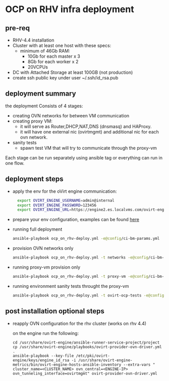# OCP on RHV infra deployment

## pre-req

- RHV-4.4 installation
- Cluster with at least one host with these specs:
  - minimum of 46Gb RAM:
    - 10Gb for each master x 3
    - 8Gb for each worker x 2
    - 20VCPUs
- DC with Attached Storage at least 100GB (not production)
- create ssh public key under user ~/.ssh/id_rsa.pub

## deployment summary

the deployment Consists of 4 stages:

- creating OVN networks for between VM communication
- creating proxy VM:
  - it will serve as Router,DHCP,NAT,DNS (dnsmasq) and HAProxy.
  - it will have one external nic (ovirtmgmt) and additional nic for each ovn network.
- sanity tests
  - spawn test VM that will try to communicate through the proxy-vm
  
Each stage can be run separately using ansible tag or everything can run in one flow.

## deployment steps

- apply the env for the oVirt engine communication:
  ```bash
    export OVIRT_ENGINE_USERNAME=admin@internal
    export OVIRT_ENGINE_PASSWORD=123456
    export OVIRT_ENGINE_URL=https://engine2.es.localvms.com/ovirt-engine/api
  ```

- prepare your env configuration, examples can be found [here](https://github.com/oVirt/ocp-on-ovirt/tree/master/ocp-on-rhv-ci/deploy-env/config)
  
- running full deployment
  
  ```bash
  ansible-playbook ocp_on_rhv-deploy.yml -e@config/ci-bm-params.yml
  ```

- provision OVN networks only
  
  ```bash
  ansible-playbook ocp_on_rhv-deploy.yml -t networks -e@config/ci-bm-params.yml
  ```

- running proxy-vm provision only
  
  ```bash
  ansible-playbook ocp_on_rhv-deploy.yml -t proxy-vm -e@config/ci-bm-params.yml
  ```

- running environment sanity tests throught the proxy-vm
  
  ```bash
  ansible-playbook ocp_on_rhv-deploy.yml -t ovirt-ocp-tests -e@config/ci-bm-params.yml
  ```

## post installation optional steps

- reapply OVN configuration for the rhv cluster (works on rhv 4.4)
  
  on the engine run the following:

  ```shell
  cd /usr/share/ovirt-engine/ansible-runner-service-project/project
  cp /usr/share/ovirt-engine/playbooks/ovirt-provider-ovn-driver.yml .
  ansible-playbook --key-file /etc/pki/ovirt-engine/keys/engine_id_rsa -i /usr/share/ovirt-engine-metrics/bin/ovirt-engine-hosts-ansible-inventory --extra-vars " cluster_name=<CLUSTER_NAME> ovn_central=<ENGINE-IP> ovn_tunneling_interface=ovirtmgmt" ovirt-provider-ovn-driver.yml
  ```
